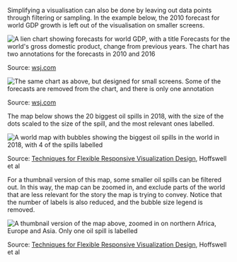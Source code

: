 Simplifying a visualisation can also be done by leaving out data points through filtering or sampling. In the example below, the 2010 forecast for world GDP growth is left out of the visualisation on smaller screens.

![A lien chart showing forecasts for world GDP, with a title Forecasts for the world's gross domestic product, change from previous years. The chart has two annotations for the forecasts in 2010 and 2016](Responsiveness%20and%20data%20visualisation%20for%20small%20sc%20bfcc7f2b3f63483d9213104e4137aec4/wsj-bonds-desktop.png)

Source: [wsj.com](https://www.wsj.com/graphics/how-bond-yields-got-this-low/)

<p class='center'>
<img src='Responsiveness%20and%20data%20visualisation%20for%20small%20sc%20bfcc7f2b3f63483d9213104e4137aec4/wsj-bonds-mobile.png' alt='The same chart as above, but designed for small screens. Some of the forecasts are removed from the chart, and there is only one annotation' class='max-400' />
</p>

Source: [wsj.com](https://www.wsj.com/graphics/how-bond-yields-got-this-low/)

The map below shows the 20 biggest oil spills in 2018, with the size of the dots scaled to the size of the spill, and the most relevant ones labelled.

![A world map with bubbles showing the biggest oil spills in the world in 2018, with 4 of the spills labelled](Responsiveness%20and%20data%20visualisation%20for%20small%20sc%20bfcc7f2b3f63483d9213104e4137aec4/oil-spills-full.png)

Source: [Techniques for Flexible Responsive Visualization Design](https://dl.acm.org/doi/abs/10.1145/3313831.3376777), Hoffswell et al

For a thumbnail version of this map, some smaller oil spills can be filtered out. In this way, the map can be zoomed in, and exclude parts of the world that are less relevant for the story the map is trying to convey. Notice that the number of labels is also reduced, and the bubble size legend is removed.

<p class='center'>
<img src='Responsiveness%20and%20data%20visualisation%20for%20small%20sc%20bfcc7f2b3f63483d9213104e4137aec4/oil-spills-thumbnail.png' alt='A thumbnail version of the map above, zoomed in on northern Africa, Europe and Asia. Only one oil spill is labelled' class='max-400' />
</p>

Source: [Techniques for Flexible Responsive Visualization Design](https://dl.acm.org/doi/abs/10.1145/3313831.3376777), Hoffswell et al